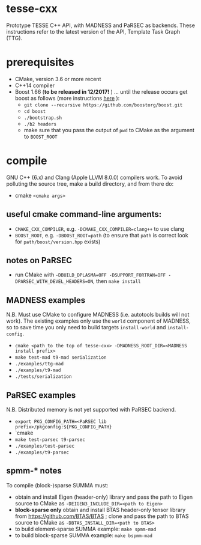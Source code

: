 # tesse-cxx
Prototype TESSE C++ API, with MADNESS and PaRSEC as backends. These instructions refer to the latest version of the API, Template Task Graph (TTG).

# prerequisites
- CMake, version 3.6 or more recent
- C++14 compiler
- Boost 1.66 (__to be released in 12/2017!__ ) ... until the release occurs get boost as follows (more instructions   [here](https://github.com/boostorg/boost/wiki/Getting-Started)
):
  - `git clone --recursive https://github.com/boostorg/boost.git`
  - `cd boost`
  - `./bootstrap.sh`
  - `./b2 headers`
  - make sure that you pass the output of `pwd` to CMake as the argument to `BOOST_ROOT`

# compile
GNU C++ (6.x) and Clang (Apple LLVM 8.0.0) compilers work. To avoid polluting the source tree, make a build directory,
and from there do:
- cmake `<cmake args>`

## useful cmake command-line arguments:
- `CMAKE_CXX_COMPILER`, e.g. `-DCMAKE_CXX_COMPILER=clang++` to use clang
- `BOOST_ROOT`, e.g. `-DBOOST_ROOT=path` (to ensure that `path` is correct look for `path/boost/version.hpp` exists)

## notes on PaRSEC
- run CMake with `-DBUILD_DPLASMA=OFF -DSUPPORT_FORTRAN=OFF -DPARSEC_WITH_DEVEL_HEADERS=ON`, then `make install`

## MADNESS examples
N.B. Must use CMake to configure MADNESS (i.e. autotools builds will not work). The existing examples only use the `world` component of MADNESS, so to save time you only need to build targets `install-world` and `install-config`.
- `cmake <path to the top of tesse-cxx> -DMADNESS_ROOT_DIR=<MADNESS install prefix>`
- `make test-mad t9-mad serialization`
- `./examples/ttg-mad`
- `./examples/t9-mad`
- `./tests/serialization`

## PaRSEC examples

N.B. Distributed memory is not yet supported with PaRSEC backend.

- `export PKG_CONFIG_PATH=<PaRSEC lib prefix>/pkgconfig:${PKG_CONFIG_PATH}`
- `cmake <path to the top of tesse-cxx>
- `make test-parsec t9-parsec`
- `./examples/test-parsec`
- `./examples/t9-parsec`

## spmm-* notes
To compile (block-)sparse SUMMA must:
- obtain and install Eigen (header-only) library and pass the path to Eigen source to CMake as `-DEIGEN3_INCLUDE_DIR=<path to Eigen>`
- __block-sparse only__ obtain and install BTAS header-only tensor library from https://github.com/BTAS/BTAS ;
  clone and pass the path to BTAS source to CMake as `-DBTAS_INSTALL_DIR=<path to BTAS>`
- to build element-sparse SUMMA example: `make spmm-mad`
- to build block-sparse SUMMA example: `make bspmm-mad`

